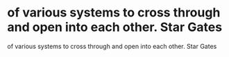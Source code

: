 # of various systems to cross through and open into each other. Star Gates

of various systems to cross through and open into each other. Star Gates